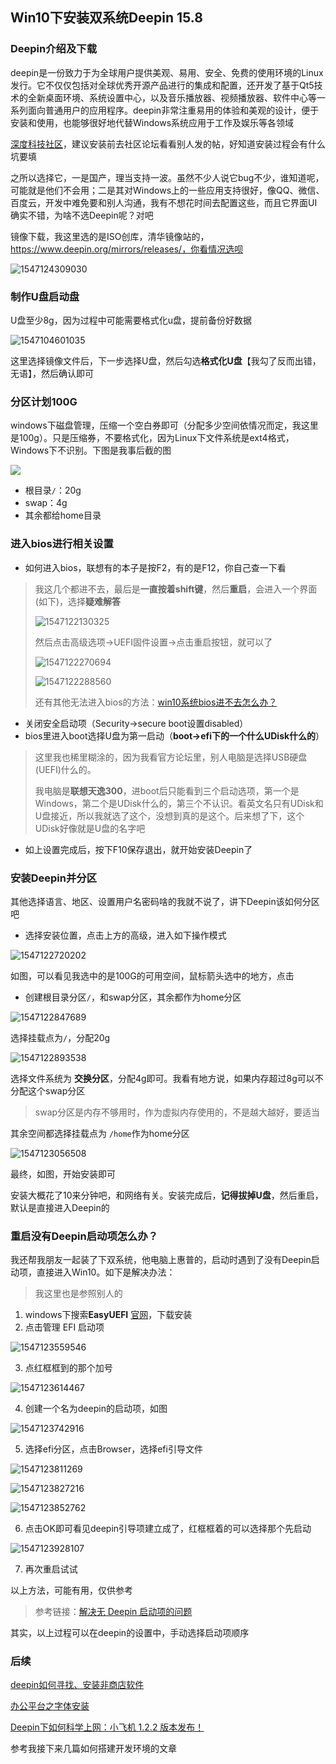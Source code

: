## Win10下安装双系统Deepin 15.8

### Deepin介绍及下载

deepin是一份致力于为全球用户提供美观、易用、安全、免费的使用环境的Linux发行。它不仅仅包括对全球优秀开源产品进行的集成和配置，还开发了基于Qt5技术的全新桌面环境、系统设置中心，以及音乐播放器、视频播放器、软件中心等一系列面向普通用户的应用程序。deepin非常注重易用的体验和美观的设计，便于安装和使用，也能够很好地代替Windows系统应用于工作及娱乐等各领域

[深度科技社区](https://www.deepin.org/)，建议安装前去社区论坛看看别人发的帖，好知道安装过程会有什么坑要填

之所以选择它，一是国产，理当支持一波。虽然不少人说它bug不少，谁知道呢，可能就是他们不会用；二是其对Windows上的一些应用支持很好，像QQ、微信、百度云，开发中难免要和别人沟通，我有不想花时间去配置这些，而且它界面UI确实不错，为啥不选Deepin呢？对吧

镜像下载，我这里选的是ISO创库，清华镜像站的，https://www.deepin.org/mirrors/releases/，你看情况选呗

![1547124309030](assets/1547124309030.png)

### 制作U盘启动盘

U盘至少8g，因为过程中可能需要格式化u盘，提前备份好数据

![1547104601035](assets/1547104601035.png)

这里选择镜像文件后，下一步选择U盘，然后勾选**格式化U盘**【我勾了反而出错，无语】，然后确认即可



### 分区计划100G

windows下磁盘管理，压缩一个空白券即可（分配多少空间依情况而定，我这里是100g）。只是压缩券，不要格式化，因为Linux下文件系统是ext4格式，Windows下不识别。下图是我事后截的图

![](assets/190111521.jpg)

- 根目录`/`：20g
- swap：4g
- 其余都给home目录



### 进入bios进行相关设置

- 如何进入bios，联想有的本子是按F2，有的是F12，你自己查一下看

> 我这几个都进不去，最后是**一直按着shift键**，然后**重启**，会进入一个界面(如下)，选择**疑难解答**
>
> ![1547122130325](assets/1547122130325.png)
>
> 然后点击高级选项->UEFI固件设置->点击重启按钮，就可以了
>
> ![1547122270694](assets/1547122270694.png)
>
> ![1547122288560](assets/1547122288560.png)
>
> 还有其他无法进入bios的方法：[win10系统bios进不去怎么办？](https://www.jb51.net/os/win10/382360.html) 

- 关闭安全启动项（Security->secure boot设置disabled）
- bios里进入boot选择U盘为第一启动（**boot->efi下的一个什么UDisk什么的**）

> 这里我也稀里糊涂的，因为我看官方论坛里，别人电脑是选择USB硬盘(UEFI)什么的。
>
> 我电脑是**联想天逸300**，进boot后只能看到三个启动选项，第一个是Windows，第二个是UDisk什么的，第三个不认识。看英文名只有UDisk和U盘接近，所以我就选了这个，没想到真的是这个。后来想了下，这个UDisk好像就是U盘的名字吧

- 如上设置完成后，按下F10保存退出，就开始安装Deepin了



### 安装Deepin并分区

其他选择语言、地区、设置用户名密码啥的我就不说了，讲下Deepin该如何分区吧

- 选择安装位置，点击上方的高级，进入如下操作模式

![1547122720202](assets/1547122720202.png)

如图，可以看见我选中的是100G的可用空间，鼠标箭头选中的地方，点击

- 创建根目录分区`/`，和swap分区，其余都作为home分区

![1547122847689](assets/1547122847689.png)

选择挂载点为`/`，分配20g

![1547122893538](assets/1547122893538.png)

选择文件系统为 **交换分区**，分配4g即可。我看有地方说，如果内存超过8g可以不分配这个swap分区

> swap分区是内存不够用时，作为虚拟内存使用的，不是越大越好，要适当

其余空间都选择挂载点为	`/home`作为home分区

![1547123056508](assets/1547123056508.png)

最终，如图，开始安装即可

安装大概花了10来分钟吧，和网络有关。安装完成后，**记得拔掉U盘**，然后重启，默认是直接进入Deepin的



### 重启没有Deepin启动项怎么办？

我还帮我朋友一起装了下双系统，他电脑上惠普的，启动时遇到了没有Deepin启动项，直接进入Win10。如下是解决办法：

> 我这里也是参照别人的

1. windows下搜索**EasyUEFI** [官网](http://www.easyuefi.com/index-cn.html)，下载安装
2. 点击管理 EFI 启动项

![1547123559546](assets/1547123559546.png)



3. 点红框框到的那个加号

![1547123614467](assets/1547123614467.png)

4. 创建一个名为deepin的启动项，如图

![1547123742916](assets/1547123742916.png)

5. 选择efi分区，点击Browser，选择efi引导文件

![1547123811269](assets/1547123811269.png)

![1547123827216](assets/1547123827216.png)

![1547123852762](assets/1547123852762.png)

6. 点击OK即可看见deepin引导项建立成了，红框框着的可以选择那个先启动

![1547123928107](assets/1547123928107.png)

7. 再次重启试试

以上方法，可能有用，仅供参考

> 参考链接：[解决无 Deepin 启动项的问题](https://wiki.deepin.org/index.php?title=Deepin_15.4_Windows_10_%E5%8F%8C%E7%B3%BB%E7%BB%9F%E5%AE%89%E8%A3%85%E6%95%99%E7%A8%8B#.E8.A7.A3.E5.86.B3.E6.97.A0_Deepin_.E5.90.AF.E5.8A.A8.E9.A1.B9.E7.9A.84.E9.97.AE.E9.A2.98)

其实，以上过程可以在deepin的设置中，手动选择启动项顺序

### 后续

[deepin如何寻找、安装非商店软件](https://bbs.deepin.org/forum.php?mod=viewthread&tid=157341&highlight=%E5%AE%89%E8%A3%85)

[办公平台之字体安装](https://bbs.deepin.org/forum.php?mod=viewthread&tid=157250&highlight=%E5%AE%89%E8%A3%85)

[Deepin下如何科学上网：小飞机 1.2.2 版本发布！](https://bbs.deepin.org/forum.php?mod=viewthread&tid=166962) 

参考我接下来几篇如何搭建开发环境的文章


